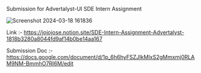 Submission for Advertalyst-UI SDE Intern Assignment

![Screenshot 2024-03-18 161836](https://github.com/Rahulsingh1939/advertalyst-UI/assets/56185613/604b7b15-deac-4933-9839-47eb34e5b63c)


Link :- https://jojojose.notion.site/SDE-Intern-Assignment-Advertalyst-1818b3280a8044fd9af14b0be14aa167

Submission Doc :- https://docs.google.com/document/d/1p_6h6hyFSZJIkMlxS2gMmxmj0RLAM9NM-BmmhO7RI6M/edit

